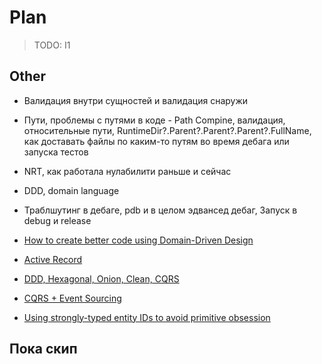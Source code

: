 # Plan

> TODO: I1

## Other

- Валидация внутри сущностей и валидация снаружи
- Пути, проблемы с путями в коде - Path Compine, валидация, относительные пути, RuntimeDir?.Parent?.Parent?.Parent?.FullName, как доставать файлы по каким-то путям во время дебага или запуска тестов
- NRT, как работала нулабилити раньше и сейчас
- DDD, domain language
- Траблшутинг в дебаге, pdb и в целом эдвансед дебаг, Запуск в debug и release

- [How to create better code using Domain-Driven Design](https://altkomsoftware.pl/en/blog/create-better-code-using-domain-driven-design/)
- [Active Record](https://habr.com/ru/company/domclick/blog/515560/)
- [DDD, Hexagonal, Onion, Clean, CQRS](https://herbertograca.com/2017/11/16/explicit-architecture-01-ddd-hexagonal-onion-clean-cqrs-how-i-put-it-all-together/)
- [CQRS + Event Sourcing](https://danielwhittaker.me/2020/02/20/cqrs-step-step-guide-flow-typical-application/)
- [Using strongly-typed entity IDs to avoid primitive obsession](https://andrewlock.net/using-strongly-typed-entity-ids-to-avoid-primitive-obsession-part-1/)

## Пока скип
